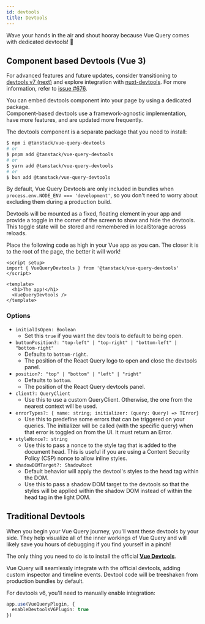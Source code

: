 ```yaml
---
id: devtools
title: Devtools
---
```


Wave your hands in the air and shout hooray because Vue Query comes with dedicated devtools! 🥳

## Component based Devtools (Vue 3)

For advanced features and future updates, consider transitioning to [devtools v7 (next)](https://github.com/vuejs/devtools-next) and explore integration with [nuxt-devtools](https://github.com/nuxt/devtools). For more information, refer to [issue #676](https://github.com/nuxt/devtools/issues/676).

You can embed devtools component into your page by using a dedicated package.  
Component-based devtools use a framework-agnostic implementation, have more features, and are updated more frequently.

The devtools component is a separate package that you need to install:

```bash
$ npm i @tanstack/vue-query-devtools
# or
$ pnpm add @tanstack/vue-query-devtools
# or
$ yarn add @tanstack/vue-query-devtools
# or
$ bun add @tanstack/vue-query-devtools
```

By default, Vue Query Devtools are only included in bundles when `process.env.NODE_ENV === 'development'`, so you don't need to worry about excluding them during a production build.

Devtools will be mounted as a fixed, floating element in your app and provide a toggle in the corner of the screen to show and hide the devtools. This toggle state will be stored and remembered in localStorage across reloads.

Place the following code as high in your Vue app as you can. The closer it is to the root of the page, the better it will work!

```vue
<script setup>
import { VueQueryDevtools } from '@tanstack/vue-query-devtools'
</script>

<template>
  <h1>The app!</h1>
  <VueQueryDevtools />
</template>
```

### Options

- `initialIsOpen: Boolean`
  - Set this `true` if you want the dev tools to default to being open.
- `buttonPosition?: "top-left" | "top-right" | "bottom-left" | "bottom-right"`
  - Defaults to `bottom-right`.
  - The position of the React Query logo to open and close the devtools panel.
- `position?: "top" | "bottom" | "left" | "right"`
  - Defaults to `bottom`.
  - The position of the React Query devtools panel.
- `client?: QueryClient`
  - Use this to use a custom QueryClient. Otherwise, the one from the nearest context will be used.
- `errorTypes?: { name: string; initializer: (query: Query) => TError}`
  - Use this to predefine some errors that can be triggered on your queries. The initializer will be called (with the specific query) when that error is toggled on from the UI. It must return an Error.
- `styleNonce?: string`
  - Use this to pass a nonce to the style tag that is added to the document head. This is useful if you are using a Content Security Policy (CSP) nonce to allow inline styles.
- `shadowDOMTarget?: ShadowRoot`
  - Default behavior will apply the devtool's styles to the head tag within the DOM.
  - Use this to pass a shadow DOM target to the devtools so that the styles will be applied within the shadow DOM instead of within the head tag in the light DOM.

## Traditional Devtools

When you begin your Vue Query journey, you'll want these devtools by your side. They help visualize all of the inner workings of Vue Query and will likely save you hours of debugging if you find yourself in a pinch!

The only thing you need to do is to install the official **[Vue Devtools](https://devtools.vuejs.org/guide/installation.html)**.

Vue Query will seamlessly integrate with the official devtools, adding custom inspector and timeline events.
Devtool code will be treeshaken from production bundles by default.

For devtools v6, you'll need to manually enable integration:

```ts
app.use(VueQueryPlugin, {
  enableDevtoolsV6Plugin: true
})
```

